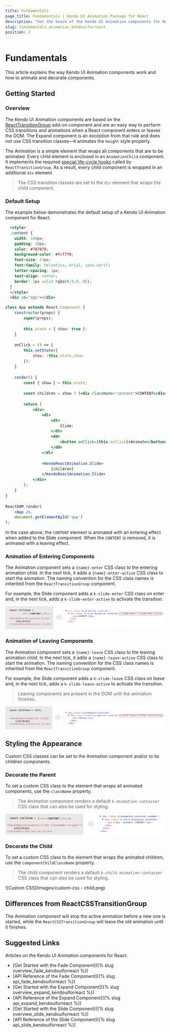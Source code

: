 ```yaml
---
title: Fundamentals
page_title: Fundamentals | Kendo UI Animation Package for React
description: "Get the knack of the Kendo UI Animation components for React."
slug: fundamentals_animation_kendouiforreact
position: 2
---
```


# Fundamentals

This article explains the way Kendo UI Animation components work and how to animate and decorate components. 

## Getting Started 

### Overview

The Kendo UI Animation components are based on the [ReactTransitionGroup](https://facebook.github.io/react/docs/animation.html) add-on component and are an easy way to perform CSS transitions and animations when a React component enters or leaves the DOM. The Expand component is an exception from that rule and does not use CSS transition classes&mdash;it animates the `height` style property.

The Animation is a simple element that wraps all components that are to be animated. Every child element is enclosed in an `AnimationChild` component. It implements the required [special life-cycle hooks](https://facebook.github.io/react/docs/animation.html#low-level-api-reacttransitiongroup) called by `ReactTransitionGroup`. As a result, every child component is wrapped in an additional `div` element. 

> The CSS transition classes are set to the `div` element that wraps the child component.

### Default Setup

The example below demonstrates the default setup of a Kendo UI Animation component for React.

```html
  <style>
  .content {
    width: 100px;
    padding: 10px;
    color: #787878;
    background-color: #fcf7f8;
    font-size: 13px;
    font-family: Helvetica, Arial, sans-serif;
    letter-spacing: 1px;
    text-align: center;
    border: 1px solid rgba(0,0,0,.05);
  }
  </style>
  <div id="app"></div>
```
```jsx
class App extends React.Component {
    constructor(props) {
        super(props);

        this.state = { show: true };
    }

    onClick = () => {
        this.setState({
            show: !this.state.show
        });
    }

    render() {
        const { show } = this.state;

        const children = show ? (<div className="content">CONTENT</div>) : null;

        return (
            <div>
                <dl>
                    <dt>
                        Slide:
                    </dt>
                    <dd>
                        <button onClick={this.onClick}>Animate</button>
                    </dd>
                </dl>

                <KendoReactAnimation.Slide>
                    {children}
                </KendoReactAnimation.Slide>
            </div>
        );
    }
}

ReactDOM.render(
    <App />,
    document.getElementById('app')
);
```

In the case above, the `CONTENT` element is animated with an entering effect when added to the Slide component. When the `CONTENT` is removed, it is animated with a leaving effect.

### Animation of Entering Components

The Animation component sets a `{name}-enter` CSS class to the entering animation child. In the next tick, it adds a `{name}-enter-active` CSS class to start the animation. The naming convention for the CSS class names is inherited from the `ReactTransitionGroup` component.

For example, the Slide component adds a `k-slide-enter` CSS class on enter and, in the next tick, adds a `k-slide-enter-active` to activate the transition.

![Slide enter](images/slide_enter.png)

### Animation of Leaving Components

The Animation component sets a `{name}-leave` CSS class to the leaving animation child. In the next tick, it adds a `{name}-leave-active` CSS class to start the animation. The naming convention for the CSS class names is inherited from the `ReactTransitionGroup` component.

For example, the Slide component adds a `k-slide-leave` CSS class on leave and, in the next tick, adds a `k-slide-leave-active` to activate the transition.

> Leaving components are present in the DOM until the animation finishes.

![Slide leave](images/slide_leave.png)

## Styling the Appearance

Custom CSS classes can be set to the Animation component and/or to its children components.

### Decorate the Parent

To set a custom CSS class to the element that wraps all animated components, use the `className` property.

> The Animation component renders a default `k-animation-container` CSS class that can also be used for styling.

![Custom CSS](images/custom-css.png)

### Decorate the Child

To set a custom CSS class to the element that wraps the animated children, use the `componentChildClassName` property.

> The child component renders a default `k-child-animation-container` CSS class that can also be used for styling.

![Custom CSS](images/custom-css - child.png)

## Differences from ReactCSSTransitionGroup

The Animation component will stop the active animation before a new one is started, while the `ReactCSSTransitionGroup` will leave the old animation until it finishes.

## Suggested Links

Articles on the Kendo UI Animation components for React:

* [Get Started with the Fade Component]({% slug overview_fade_kendouiforreact %})
* [API Reference of the Fade Component]({% slug api_fade_kendouiforreact %})
* [Get Started with the Expand Component]({% slug overview_expand_kendouiforreact %})
* [API Reference of the Expand Component]({% slug api_expand_kendouiforreact %})
* [Get Started with the Slide Component]({% slug overview_slide_kendouiforreact %})
* [API Reference of the Slide Component]({% slug api_slide_kendouiforreact %})

